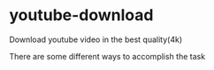 # youtube-download
Download youtube video in the best quality(4k)

There are some different ways to accomplish the task

